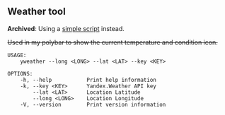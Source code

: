 ## Weather tool
**Archived**: Using a [simple script](https://github.com/trevarj/dotfiles/blob/96e3746d7acf5d6a10dc9ce1729e2a22ef37f78c/polybar/.config/polybar/weather.sh) instead.

~~Used in my polybar to show the current temperature and condition icon.~~

```
USAGE:
    yweather --long <LONG> --lat <LAT> --key <KEY>

OPTIONS:
    -h, --help           Print help information
    -k, --key <KEY>      Yandex.Weather API key
        --lat <LAT>      Location Latitude
        --long <LONG>    Location Longitude
    -V, --version        Print version information
```
